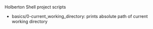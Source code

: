 Holberton Shell project scripts
- basics/0-current_working_directory: prints absolute path of current working directory
